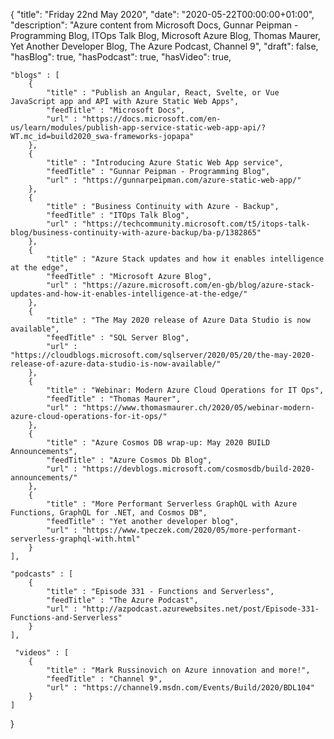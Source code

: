 {
    "title": "Friday 22nd May 2020",
    "date": "2020-05-22T00:00:00+01:00",
    "description": "Azure content from Microsoft Docs, Gunnar Peipman - Programming Blog, ITOps Talk Blog, Microsoft Azure Blog, Thomas Maurer, Yet Another Developer Blog, The Azure Podcast, Channel 9",
    "draft": false,
    "hasBlog": true,
    "hasPodcast": true,
    "hasVideo": true,

    "blogs" : [
        {
            "title" : "Publish an Angular, React, Svelte, or Vue JavaScript app and API with Azure Static Web Apps",
            "feedTitle" : "Microsoft Docs",
            "url" : "https://docs.microsoft.com/en-us/learn/modules/publish-app-service-static-web-app-api/?WT.mc_id=build2020_swa-frameworks-jopapa"
        },
        {
            "title" : "Introducing Azure Static Web App service",
            "feedTitle" : "Gunnar Peipman - Programming Blog",
            "url" : "https://gunnarpeipman.com/azure-static-web-app/"
        },
        {
            "title" : "Business Continuity with Azure - Backup",
            "feedTitle" : "ITOps Talk Blog",
            "url" : "https://techcommunity.microsoft.com/t5/itops-talk-blog/business-continuity-with-azure-backup/ba-p/1382865"
        },
        {
            "title" : "Azure Stack updates and how it enables intelligence at the edge",
            "feedTitle" : "Microsoft Azure Blog",
            "url" : "https://azure.microsoft.com/en-gb/blog/azure-stack-updates-and-how-it-enables-intelligence-at-the-edge/"
        },
        {
            "title" : "The May 2020 release of Azure Data Studio is now available",
            "feedTitle" : "SQL Server Blog",
            "url" : "https://cloudblogs.microsoft.com/sqlserver/2020/05/20/the-may-2020-release-of-azure-data-studio-is-now-available/"
        },
        {
            "title" : "Webinar: Modern Azure Cloud Operations for IT Ops",
            "feedTitle" : "Thomas Maurer",
            "url" : "https://www.thomasmaurer.ch/2020/05/webinar-modern-azure-cloud-operations-for-it-ops/"
        },
        {
            "title" : "Azure Cosmos DB wrap-up: May 2020 BUILD Announcements",
            "feedTitle" : "Azure Cosmos Db Blog",
            "url" : "https://devblogs.microsoft.com/cosmosdb/build-2020-announcements/"
        },
        {
            "title" : "More Performant Serverless GraphQL with Azure Functions, GraphQL for .NET, and Cosmos DB",
            "feedTitle" : "Yet another developer blog",
            "url" : "https://www.tpeczek.com/2020/05/more-performant-serverless-graphql-with.html"
        }
    ],

    "podcasts" : [
        {
            "title" : "Episode 331 - Functions and Serverless",
            "feedTitle" : "The Azure Podcast",
            "url" : "http://azpodcast.azurewebsites.net/post/Episode-331-Functions-and-Serverless"
        }
    ],

     "videos" : [
        {
            "title" : "Mark Russinovich on Azure innovation and more!",
            "feedTitle" : "Channel 9",
            "url" : "https://channel9.msdn.com/Events/Build/2020/BDL104"
        }
    ]
}


